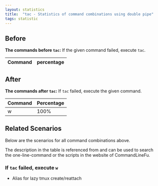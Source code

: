 ```yaml
---
layout: statistics
title:  "tac - Statistics of command combinations using double pipe"
tags: statistic
---
```


## Before

__The commands before `tac`:__ If the given command failed, execute `tac`.

| Command | percentage |
|--------|--------|



## After

__The commands after `tac`:__ If `tac` failed, execute the given command.

| Command | Percentage | 
|-------|--------|
| w | 100% |



## Related Scenarios

Below are the scenarios for all command combinations above.

The description in the table is referenced from and can be used to search the one-line-command or the scripts in the website of CommandLineFu.




### If `tac` failed, execute `w`

- Alias for lazy tmux create/reattach

            
